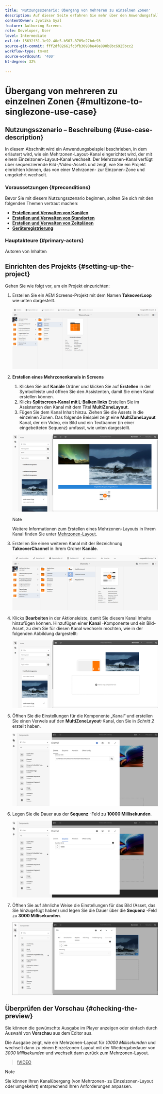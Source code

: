 ```yaml
---
title: 'Nutzungsszenario: Übergang von mehreren zu einzelnen Zonen'
description: Auf dieser Seite erfahren Sie mehr über den Anwendungsfall Übergang von mehreren zu einzelnen Zonen.
contentOwner: Jyotika Syal
feature: Authoring Screens
role: Developer, User
level: Intermediate
exl-id: 15632f31-1e92-40e5-b567-8705e27bdc93
source-git-commit: fff2df02661fc3fb3098be40e090b8bc6925bcc2
workflow-type: tm+mt
source-wordcount: '400'
ht-degree: 32%

---
```


# Übergang von mehreren zu einzelnen Zonen {#multizone-to-singlezone-use-case}

## Nutzungsszenario – Beschreibung {#use-case-description}

In diesem Abschnitt wird ein Anwendungsbeispiel beschrieben, in dem erläutert wird, wie ein Mehrzonen-Layout-Kanal eingerichtet wird, der mit einem Einzelzonen-Layout-Kanal wechselt. Der Mehrzonen-Kanal verfügt über sequenzierende Bild-/Video-Assets und zeigt, wie Sie ein Projekt einrichten können, das von einer Mehrzonen- zur Einzonen-Zone und umgekehrt wechselt.

### Voraussetzungen {#preconditions}

Bevor Sie mit diesem Nutzungsszenario beginnen, sollten Sie sich mit den folgenden Themen vertraut machen:

* **[Erstellen und Verwalten von Kanälen](managing-channels.md)**
* **[Erstellen und Verwalten von Standorten](managing-locations.md)**
* **[Erstellen und Verwalten von Zeitplänen](managing-schedules.md)**
* **[Geräteregistrierung](device-registration.md)**

### Hauptakteure {#primary-actors}

Autoren von Inhalten

## Einrichten des Projekts {#setting-up-the-project}

Gehen Sie wie folgt vor, um ein Projekt einzurichten:

1. Erstellen Sie ein AEM Screens-Projekt mit dem Namen **TakeoverLoop** wie unten dargestellt.

   ![Asset](assets/mz-to-sz1.png)


1. **Erstellen eines Mehrzonenkanals in Screens**

   1. Klicken Sie auf **Kanäle** Ordner und klicken Sie auf **Erstellen** in der Symbolleiste und öffnen Sie den Assistenten, damit Sie einen Kanal erstellen können.
   1. Klicks **Splitscreen-Kanal mit L-Balken links** Erstellen Sie im Assistenten den Kanal mit dem Titel **MultiZoneLayout**.
   1. Fügen Sie dem Kanal Inhalt hinzu. Ziehen Sie die Assets in die einzelnen Zonen. Das folgende Beispiel zeigt eine **MultiZoneLayout** Kanal, der ein Video, ein Bild und ein Textbanner (in einer eingebetteten Sequenz) umfasst, wie unten dargestellt.

   ![Asset](assets/mz-to-sz2.png)

   >[!NOTE]
   >
   >Weitere Informationen zum Erstellen eines Mehrzonen-Layouts in Ihrem Kanal finden Sie unter [Mehrzonen-Layout](multi-zone-layout-aem-screens.md).


1. Erstellen Sie einen weiteren Kanal mit der Bezeichnung **TakeoverChannel** in Ihrem Ordner **Kanäle**.

   ![Asset](assets/mz-to-sz3.png)

1. Klicks **Bearbeiten** in der Aktionsleiste, damit Sie diesem Kanal Inhalte hinzufügen können. Hinzufügen einer **Kanal** -Komponente und ein Bild-Asset, zu dem Sie für diesen Kanal wechseln möchten, wie in der folgenden Abbildung dargestellt:

   ![Asset](assets/mz-to-sz4.png)

1. Öffnen Sie die Einstellungen für die Komponente „Kanal“ und erstellen Sie einen Verweis auf den **MultiZoneLayout**-Kanal, den Sie in *Schritt 2* erstellt haben.

   ![Asset](assets/mz-to-sz5.png)

1. Legen Sie die Dauer aus der **Sequenz** -Feld zu **10000 Millisekunden**.

   ![Asset](assets/mz-to-sz6.png)

1. Öffnen Sie auf ähnliche Weise die Einstellungen für das Bild (Asset, das Sie hinzugefügt haben) und legen Sie die Dauer über die **Sequenz** -Feld zu **3000 Millisekunden**.

   ![Asset](assets/mz-to-sz7.png)

## Überprüfen der Vorschau {#checking-the-preview}

Sie können die gewünschte Ausgabe im Player anzeigen oder einfach durch Auswahl von **Vorschau** aus dem Editor aus.

Die Ausgabe zeigt, wie ein Mehrzonen-Layout für *10000 Millisekunden* und wechselt dann zu einem Einzelzonen-Layout mit der Wiedergabedauer von *3000 Millisekunden* und wechselt dann zurück zum Mehrzonen-Layout.

>[!VIDEO](https://video.tv.adobe.com/v/30366)

>[!NOTE]
>
>Sie können Ihren Kanalübergang (von Mehrzonen- zu Einzelzonen-Layout oder umgekehrt) entsprechend Ihren Anforderungen anpassen.
